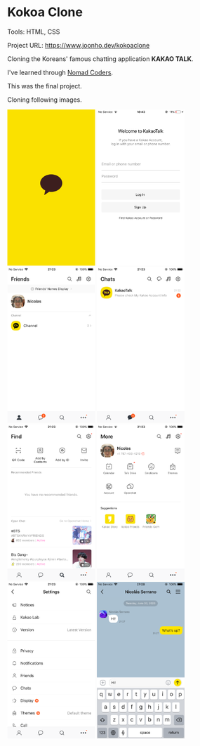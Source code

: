 # Kokoa Clone

Tools: HTML, CSS

Project URL: <https://www.joonho.dev/kokoaclone>

Cloning the Koreans' famous chatting application **KAKAO TALK**.

I've learned through [Nomad Coders](https://nomadcoders.co/).

This was the final project.

Cloning following images.

<img src = "/img/kokoa/01.png" width=200px>

<img src = "/img/kokoa/02.png" width=200px>

<img src = "/img/kokoa/03.png" width=200px>

<img src = "/img/kokoa/04.png" width=200px>

<img src = "/img/kokoa/05.png" width=200px>

<img src = "/img/kokoa/06.png" width=200px>

<img src = "/img/kokoa/07.png" width=200px>

<img src = "/img/kokoa/09.png" width=200px>
